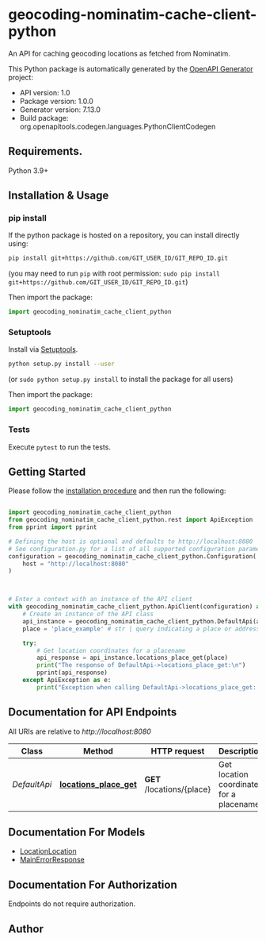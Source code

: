 # geocoding-nominatim-cache-client-python
An API for caching geocoding locations as fetched from Nominatim.

This Python package is automatically generated by the [OpenAPI Generator](https://openapi-generator.tech) project:

- API version: 1.0
- Package version: 1.0.0
- Generator version: 7.13.0
- Build package: org.openapitools.codegen.languages.PythonClientCodegen

## Requirements.

Python 3.9+

## Installation & Usage
### pip install

If the python package is hosted on a repository, you can install directly using:

```sh
pip install git+https://github.com/GIT_USER_ID/GIT_REPO_ID.git
```
(you may need to run `pip` with root permission: `sudo pip install git+https://github.com/GIT_USER_ID/GIT_REPO_ID.git`)

Then import the package:
```python
import geocoding_nominatim_cache_client_python
```

### Setuptools

Install via [Setuptools](http://pypi.python.org/pypi/setuptools).

```sh
python setup.py install --user
```
(or `sudo python setup.py install` to install the package for all users)

Then import the package:
```python
import geocoding_nominatim_cache_client_python
```

### Tests

Execute `pytest` to run the tests.

## Getting Started

Please follow the [installation procedure](#installation--usage) and then run the following:

```python

import geocoding_nominatim_cache_client_python
from geocoding_nominatim_cache_client_python.rest import ApiException
from pprint import pprint

# Defining the host is optional and defaults to http://localhost:8080
# See configuration.py for a list of all supported configuration parameters.
configuration = geocoding_nominatim_cache_client_python.Configuration(
    host = "http://localhost:8080"
)



# Enter a context with an instance of the API client
with geocoding_nominatim_cache_client_python.ApiClient(configuration) as api_client:
    # Create an instance of the API class
    api_instance = geocoding_nominatim_cache_client_python.DefaultApi(api_client)
    place = 'place_example' # str | query indicating a place or address

    try:
        # Get location coordinates for a placename
        api_response = api_instance.locations_place_get(place)
        print("The response of DefaultApi->locations_place_get:\n")
        pprint(api_response)
    except ApiException as e:
        print("Exception when calling DefaultApi->locations_place_get: %s\n" % e)

```

## Documentation for API Endpoints

All URIs are relative to *http://localhost:8080*

Class | Method | HTTP request | Description
------------ | ------------- | ------------- | -------------
*DefaultApi* | [**locations_place_get**](docs/DefaultApi.md#locations_place_get) | **GET** /locations/{place} | Get location coordinates for a placename


## Documentation For Models

 - [LocationLocation](docs/LocationLocation.md)
 - [MainErrorResponse](docs/MainErrorResponse.md)


<a id="documentation-for-authorization"></a>
## Documentation For Authorization

Endpoints do not require authorization.


## Author




